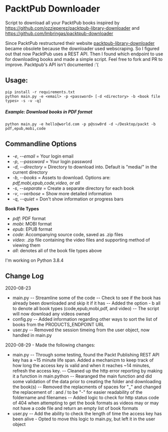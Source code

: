 # PacktPub Downloader

Script to download all your PacktPub books inspired by https://github.com/ozzieperez/packtpub-library-downloader and https://github.com/lmbringas/packtpub-downloader

Since PacktPub restructured their website [packtpub-library-downloader](https://github.com/ozzieperez/packtpub-library-downloader) became obsolete because the downloader used webscraping. So I figured out that now PacktPub uses a REST API. Then I found which endpoint to use for downloading books and made a simple script. Feel free to fork and PR to improve. Packtpub's API isn't documented :'(

## Usage:
    pip install -r requirements.txt
	python main.py -e <email> -p <password> [-d <directory> -b <book file types> -s -v -q]

##### Example: Download books in PDF format
	python main.py -e hello@world.com -p p@ssw0rd -d ~/Desktop/packt -b pdf,epub,mobi,code

## Commandline Options
- *-e*, *--email* = Your login email
- *-p*, *--password* = Your login password
- *-d*, *--directory* = Directory to download into. Default is "media/" in the current directory
- *-b*, *--books* = Assets to download. Options are: *pdf,mobi,epub,code,video, or all*
- *-s*, *--separate* = Create a separate directory for each book
- *-v*, *--verbose* = Show more detailed information
- *-q*, *--quiet* = Don't show information or progress bars

**Book File Types**

- *pdf*: PDF format
- *mobi*: MOBI format
- *epub*: EPUB format
- *code*: Accompanying source code, saved as .zip files
- *video*: .zip file containing the video files and supporting method of viewing them
- *all*: denotes all of the book file types above

I'm working on Python 3.8.4

## Change Log
2020-08-23
- main.py
-- Streamline some of the code
-- Check to see if the book has already been downloaded and skip it if it has
-- Added the option - b all to denote all book types (code,epub,mobi,pdf, and video)
-- The script will now download any videos owned
- config.py
-- Added information regarding other ways to sort the list of books from the PRODUCTS_ENDPOINT URL
- user.py
-- Removed the session timeing from the user object, now handled in main.py

2020-08-29 - Made the following changes:
- main.py
-- Through some testing, found the Packt Publishing REST API key has a ~15 minute life span. Added a mechanizm to keep track of how long the access key is valid and when it reaches ~14 minutes, refresh the access key.
-- Cleaned up the http error reporting by making it a function in main.python
-- Rearanged the main function and did some validation of the data prior to creating the folder and downloading the book(s)
-- Removed the replacments of spaces for "_" and changed the replacement of : and / to be "-" for easier readability of the foldername and filenames
-- Added logic to check for http status code of 404 when attempting to get the book formats as videos may or may not have a code file and return an empty list of book formats
- user.py
-- Add the ability to check the length of time the access key has been alive - Opted to move this logic to main.py, but left it in the user object

